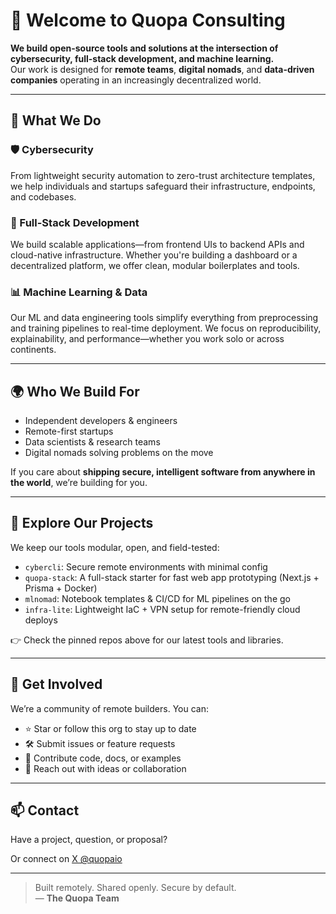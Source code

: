 # 👋 Welcome to Quopa Consulting

**We build open-source tools and solutions at the intersection of cybersecurity, full-stack development, and machine learning.**  
Our work is designed for **remote teams**, **digital nomads**, and **data-driven companies** operating in an increasingly decentralized world.

---

## 🧠 What We Do

### 🛡 Cybersecurity  
From lightweight security automation to zero-trust architecture templates, we help individuals and startups safeguard their infrastructure, endpoints, and codebases.

### 🧱 Full-Stack Development  
We build scalable applications—from frontend UIs to backend APIs and cloud-native infrastructure. Whether you're building a dashboard or a decentralized platform, we offer clean, modular boilerplates and tools.

### 📊 Machine Learning & Data  
Our ML and data engineering tools simplify everything from preprocessing and training pipelines to real-time deployment. We focus on reproducibility, explainability, and performance—whether you work solo or across continents.

---

## 🌍 Who We Build For

- Independent developers & engineers  
- Remote-first startups  
- Data scientists & research teams  
- Digital nomads solving problems on the move

If you care about **shipping secure, intelligent software from anywhere in the world**, we’re building for you.

---

## 🔧 Explore Our Projects

We keep our tools modular, open, and field-tested:

- `cybercli`: Secure remote environments with minimal config  
- `quopa-stack`: A full-stack starter for fast web app prototyping (Next.js + Prisma + Docker)  
- `mlnomad`: Notebook templates & CI/CD for ML pipelines on the go  
- `infra-lite`: Lightweight IaC + VPN setup for remote-friendly cloud deploys

👉 Check the pinned repos above for our latest tools and libraries.

---

## 🤝 Get Involved

We’re a community of remote builders. You can:

- ⭐ Star or follow this org to stay up to date  
- 🛠 Submit issues or feature requests  
- 🤝 Contribute code, docs, or examples  
- 📨 Reach out with ideas or collaboration

---

## 📫 Contact

Have a project, question, or proposal? 

Or connect on [X @quopaio](https://tx.com/quopa_io)

---

> Built remotely. Shared openly. Secure by default.  
> — **The Quopa Team**

